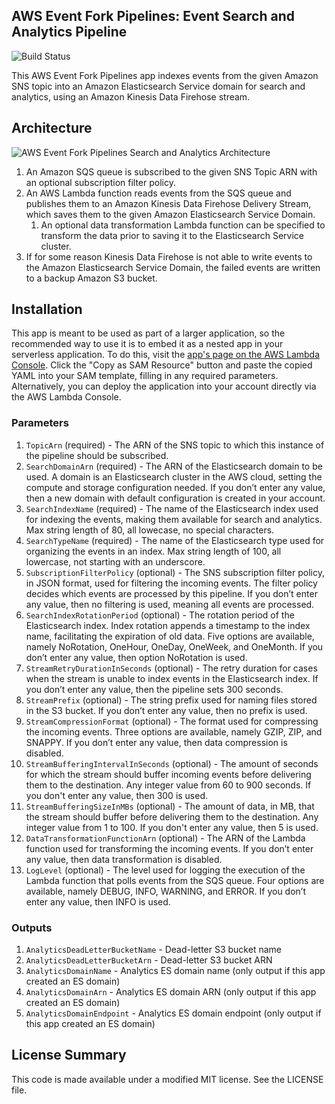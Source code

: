 ## AWS Event Fork Pipelines: Event Search and Analytics Pipeline

![Build Status](https://codebuild.us-east-1.amazonaws.com/badges?uuid=eyJlbmNyeXB0ZWREYXRhIjoidEVpU1Nmd0gzaEtUaE1XWGo3OVY3dmVDTVRBUllsUXFlbTZZQS9pZkRDaGhKZFZkczZEQVJLcEovQko3VmpYeHZrQ24wL041bWI4SWUyUUxJMDhHbXRBPSIsIml2UGFyYW1ldGVyU3BlYyI6IjZESXdFTTJBd2RWZGVKSXEiLCJtYXRlcmlhbFNldFNlcmlhbCI6MX0%3D&branch=master)

This AWS Event Fork Pipelines app indexes events from the given Amazon SNS topic into an Amazon Elasticsearch Service domain for search and analytics, using an Amazon Kinesis Data Firehose stream.

## Architecture

![AWS Event Fork Pipelines Search and Analytics Architecture](https://github.com/aws-samples/aws-serverless-event-fork-pipelines/raw/master/pipelines/event-search-analytics-pipeline/images/event-search-analytics-architecture.png)

1. An Amazon SQS queue is subscribed to the given SNS Topic ARN with an optional subscription filter policy.
1. An AWS Lambda function reads events from the SQS queue and publishes them to an Amazon Kinesis Data Firehose Delivery Stream, which saves them to the given Amazon Elasticsearch Service Domain.
    1. An optional data transformation Lambda function can be specified to transform the data prior to saving it to the Elasticsearch Service cluster.
1. If for some reason Kinesis Data Firehose is not able to write events to the Amazon Elasticsearch Service Domain, the failed events are written to a backup Amazon S3 bucket.

## Installation

This app is meant to be used as part of a larger application, so the recommended way to use it is to embed it as a nested app in your serverless application. To do this, visit the [app's page on the AWS Lambda Console](https://console.aws.amazon.com/lambda/home#/create/app?applicationId=arn:aws:serverlessrepo:us-east-1:077246666028:applications/fork-event-search-analytics-pipeline). Click the "Copy as SAM Resource" button and paste the copied YAML into your SAM template, filling in any required parameters. Alternatively, you can deploy the application into your account directly via the AWS Lambda Console.

### Parameters

1. `TopicArn` (required) - The ARN of the SNS topic to which this instance of the pipeline should be subscribed.
1. `SearchDomainArn` (required) - The ARN of the Elasticsearch domain to be used. A domain is an Elasticsearch cluster in the AWS cloud, setting the compute and storage configuration needed. If you don’t enter any value, then a new domain with default configuration is created in your account.
1. `SearchIndexName` (required) - The name of the Elasticsearch index used for indexing the events, making them available for search and analytics. Max string length of 80, all lowecase, no special characters.
1. `SearchTypeName` (required) - The name of the Elasticsearch type used for organizing the events in an index. Max string length of 100, all lowercase, not starting with an underscore.
1. `SubscriptionFilterPolicy` (optional) - The SNS subscription filter policy, in JSON format, used for filtering the incoming events. The filter policy decides which events are processed by this pipeline. If you don’t enter any value, then no filtering is used, meaning all events are processed.
1. `SearchIndexRotationPeriod` (optional) - The rotation period of the Elasticsearch index. Index rotation appends a timestamp to the index name, facilitating the expiration of old data. Five options are available, namely NoRotation, OneHour, OneDay, OneWeek, and OneMonth. If you don’t enter any value, then option NoRotation is used.
1. `StreamRetryDurationInSeconds` (optional) - The retry duration for cases when the stream is unable to index events in the Elasticsearch index. If you don’t enter any value, then the pipeline sets 300 seconds.
1. `StreamPrefix` (optional) - The string prefix used for naming files stored in the S3 bucket. If you don’t enter any value, then no prefix is used.
1. `StreamCompressionFormat` (optional) - The format used for compressing the incoming events. Three options are available, namely GZIP, ZIP, and SNAPPY. If you don’t enter any value, then data compression is disabled.
1. `StreamBufferingIntervalInSeconds` (optional) - The amount of seconds for which the stream should buffer incoming events before delivering them to the destination. Any integer value from 60 to 900 seconds. If you don't enter any value, then 300 is used.
1. `StreamBufferingSizeInMBs` (optional) - The amount of data, in MB, that the stream should buffer before delivering them to the destination. Any integer value from 1 to 100. If you don't enter any value, then 5 is used.
1. `DataTransformationFunctionArn` (optional) - The ARN of the Lambda function used for transforming the incoming events. If you don’t enter any value, then data transformation is disabled.
1. `LogLevel` (optional) - The level used for logging the execution of the Lambda function that polls events from the SQS queue. Four options are available, namely DEBUG, INFO, WARNING, and ERROR. If you don’t enter any value, then INFO is used.

### Outputs

1. `AnalyticsDeadLetterBucketName` - Dead-letter S3 bucket name
1. `AnalyticsDeadLetterBucketArn` - Dead-letter S3 bucket ARN
1. `AnalyticsDomainName` - Analytics ES domain name (only output if this app created an ES domain)
1. `AnalyticsDomainArn` - Analytics ES domain ARN (only output if this app created an ES domain)
1. `AnalyticsDomainEndpoint` - Analytics ES domain endpoint (only output if this app created an ES domain)

## License Summary

This code is made available under a modified MIT license. See the LICENSE file.
